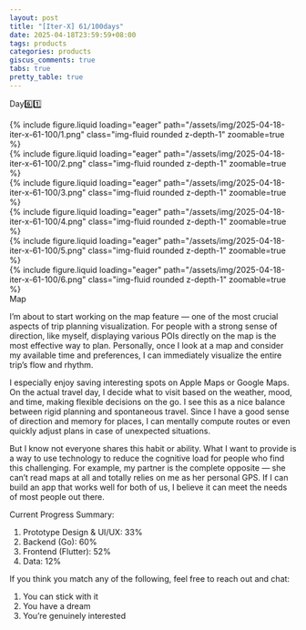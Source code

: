 ```yaml
---
layout: post
title: "[Iter-X] 61/100days"
date: 2025-04-18T23:59:59+08:00
tags: products
categories: products
giscus_comments: true
tabs: true
pretty_table: true
---
```


Day6️⃣1️⃣

<div class="row mt-3">
    <div class="row mt-3">
        <div class="col-sm mt-0 mb-0">
            {% include figure.liquid loading="eager" path="/assets/img/2025-04-18-iter-x-61-100/1.png" class="img-fluid rounded z-depth-1" zoomable=true %}
        </div>
        <div class="col-sm mt-0 mb-0">
            {% include figure.liquid loading="eager" path="/assets/img/2025-04-18-iter-x-61-100/2.png" class="img-fluid rounded z-depth-1" zoomable=true %}
        </div>
    </div>
    <div class="row mt-3">
        <div class="col-sm mt-0 mb-0">
            {% include figure.liquid loading="eager" path="/assets/img/2025-04-18-iter-x-61-100/3.png" class="img-fluid rounded z-depth-1" zoomable=true %}
        </div>
        <div class="col-sm mt-0 mb-0">
            {% include figure.liquid loading="eager" path="/assets/img/2025-04-18-iter-x-61-100/4.png" class="img-fluid rounded z-depth-1" zoomable=true %}
        </div>
    </div>
    <div class="row mt-3">
        <div class="col-sm mt-0 mb-0">
            {% include figure.liquid loading="eager" path="/assets/img/2025-04-18-iter-x-61-100/5.png" class="img-fluid rounded z-depth-1" zoomable=true %}
        </div>
        <div class="col-sm mt-0 mb-0">
            {% include figure.liquid loading="eager" path="/assets/img/2025-04-18-iter-x-61-100/6.png" class="img-fluid rounded z-depth-1" zoomable=true %}
        </div>
    </div>
</div>
<div class="caption mt-0">
    Map
</div>

I’m about to start working on the map feature — one of the most crucial aspects of trip planning visualization. For people with a strong sense of direction, like myself, displaying various POIs directly on the map is the most effective way to plan. Personally, once I look at a map and consider my available time and preferences, I can immediately visualize the entire trip’s flow and rhythm.

I especially enjoy saving interesting spots on Apple Maps or Google Maps. On the actual travel day, I decide what to visit based on the weather, mood, and time, making flexible decisions on the go. I see this as a nice balance between rigid planning and spontaneous travel. Since I have a good sense of direction and memory for places, I can mentally compute routes or even quickly adjust plans in case of unexpected situations.

But I know not everyone shares this habit or ability. What I want to provide is a way to use technology to reduce the cognitive load for people who find this challenging. For example, my partner is the complete opposite — she can’t read maps at all and totally relies on me as her personal GPS. If I can build an app that works well for both of us, I believe it can meet the needs of most people out there.

Current Progress Summary:

1. Prototype Design & UI/UX: 33%
2. Backend (Go): 60%
3. Frontend (Flutter): 52%
4. Data: 12%

If you think you match any of the following, feel free to reach out and chat:

1. You can stick with it
2. You have a dream
3. You’re genuinely interested
